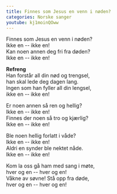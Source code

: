 ```yaml
---
title: Finnes som Jesus en venn i nøden?
categories: Norske sanger
youtube: kj1moinQOww
---
```


Finnes som Jesus en venn i nøden?  
Ikke en -- ikke en!  
Kan noen annen deg fri fra døden?  
Ikke en -- ikke en!

**Refreng**  
Han forstår all din nød og trengsel,  
han skal lede deg dagen lang.  
Ingen som han fyller all din lengsel,  
ikke en -- ikke en!

Er noen annen så ren og hellig?  
Ikke en -- ikke en!  
Finnes der noen så tro og kjærlig?  
Ikke en -- ikke en!

Ble noen hellig forlatt i våde?  
Ikke en -- ikke en!  
Aldri en synder ble nektet nåde.  
Ikke en -- ikke en!

Kom la oss gå ham med sang i møte,  
hver og en -- hver og en!  
Våkne av søvne! Stå opp fra døde,  
hver og en -- hver og en!
